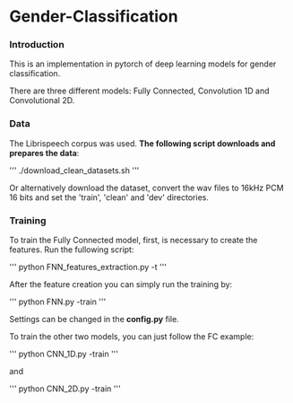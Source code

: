 # Gender-Classification

### Introduction

This is an implementation in pytorch of deep learning models for gender classification. 

There are three different models: Fully Connected, Convolution 1D and Convolutional 2D.

### Data
The Librispeech corpus was used.
**The
following script downloads and prepares the data**:

'''
./download_clean_datasets.sh
'''

Or alternatively download the dataset, convert the wav files to 16kHz PCM 16 bits
and set the 'train', 'clean' and 'dev' directories.

### Training
To train the Fully Connected model, first, is necessary to create the features. Run the fullowing script:

'''
python FNN_features_extraction.py -t
'''

After the feature creation you can simply run the training by:

'''
python FNN.py -train
'''

Settings can be changed in the **config.py** file.

To train the other two models, you can just follow the FC example:

'''
python CNN_1D.py -train
'''

and

'''
python CNN_2D.py -train
'''
